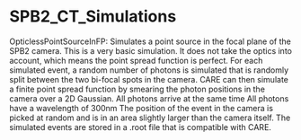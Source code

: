 # SPB2_CT_Simulations

OpticlessPointSourceInFP:
Simulates a point source in the focal plane of the SPB2 camera. This is a very basic simulation. It does not take the optics into account, which means the point spread function is perfect. For each simulated event, a random number of photons is simulated that is randomly split between the two bi-focal spots in the camera. 
CARE can then simulate a finite point spread function by smearing the photon
positions in the camera over a 2D Gaussian.
All photons arrive at the same time
All photons have a wavelength of 300nm
The position of the event in the camera is picked at random and is in an area slightly larger than the camera itself.
The simulated events are stored in a .root file that is compatible with CARE.
